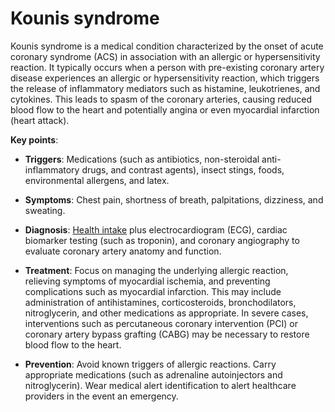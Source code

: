 <!--
source: gpt-3 + jph editing
tags: conditions
-->

# Kounis syndrome

Kounis syndrome is a medical condition characterized by the onset of acute coronary syndrome (ACS) in association with an allergic or hypersensitivity reaction. It typically occurs when a person with pre-existing coronary artery disease experiences an allergic or hypersensitivity reaction, which triggers the release of inflammatory mediators such as histamine, leukotrienes, and cytokines. This leads to spasm of the coronary arteries, causing reduced blood flow to the heart and potentially angina or even myocardial infarction (heart attack).

**Key points**:

* **Triggers**: Medications (such as antibiotics, non-steroidal anti-inflammatory drugs, and contrast agents), insect stings, foods, environmental allergens, and latex.

* **Symptoms**: Chest pain, shortness of breath, palpitations, dizziness, and sweating.

* **Diagnosis**: [Health intake](../health-intake/) plus electrocardiogram (ECG), cardiac biomarker testing (such as troponin), and coronary angiography to evaluate coronary artery anatomy and function.

* **Treatment**: Focus on managing the underlying allergic reaction, relieving symptoms of myocardial ischemia, and preventing complications such as myocardial infarction. This may include administration of antihistamines, corticosteroids, bronchodilators, nitroglycerin, and other medications as appropriate. In severe cases, interventions such as percutaneous coronary intervention (PCI) or coronary artery bypass grafting (CABG) may be necessary to restore blood flow to the heart.

* **Prevention**: Avoid known triggers of allergic reactions. Carry appropriate medications (such as adrenaline autoinjectors and nitroglycerin). Wear medical alert identification to alert healthcare providers in the event an emergency.
